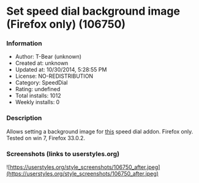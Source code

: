 # Set speed dial background image (Firefox only) (106750)

### Information
- Author: T-Bear (unknown)
- Created at: unknown
- Updated at: 10/30/2014, 5:28:55 PM
- License: NO-REDISTRIBUTION
- Category: SpeedDial
- Rating: undefined
- Total installs: 1012
- Weekly installs: 0


### Description
Allows setting a background image for <a href="https://addons.mozilla.org/en-US/firefox/addon/speed-dial/">this</a> speed dial addon.
Firefox only. Tested on win 7, Firefox 33.0.2.


### Screenshots (links to userstyles.org)
![https://userstyles.org/style_screenshots/106750_after.jpeg](https://userstyles.org/style_screenshots/106750_after.jpeg)


